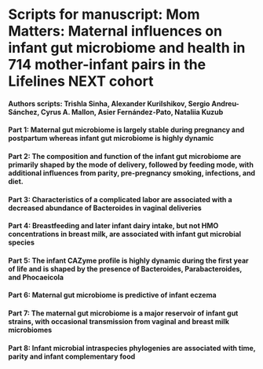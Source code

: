 # Scripts for manuscript: Mom Matters: Maternal influences on infant gut microbiome and health in 714 mother-infant pairs in the Lifelines NEXT cohort 

#### Authors scripts: Trishla Sinha, Alexander Kurilshikov, Sergio Andreu-Sánchez, Cyrus A. Mallon, Asier Fernández-Pato, Nataliia Kuzub


#### Part 1: Maternal gut microbiome is largely stable during pregnancy and postpartum whereas infant gut microbiome is highly dynamic


#### Part 2: The composition and function of the infant gut microbiome are primarily shaped by the mode of delivery, followed by feeding mode, with additional influences from parity, pre-pregnancy smoking, infections, and diet.

#### Part 3: Characteristics of a complicated labor are associated with a decreased abundance of Bacteroides in vaginal deliveries

#### Part 4: Breastfeeding and later infant dairy intake, but not HMO concentrations in breast milk, are associated with infant gut microbial species

#### Part 5: The infant CAZyme profile is highly dynamic during the first year of life and is shaped by the presence of Bacteroides, Parabacteroides, and Phocaeicola

#### Part 6: Maternal gut microbiome is predictive of infant eczema 

#### Part 7: The maternal gut microbiome is a major reservoir of infant gut strains, with occasional transmission from vaginal and breast milk microbiomes

#### Part 8: Infant microbial intraspecies phylogenies are associated with time, parity and infant complementary food
